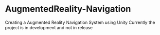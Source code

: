# AugmentedReality-Navigation
Creating a Augmented Reality Navigation System using Unity
Currently the project is in development and not in release 
